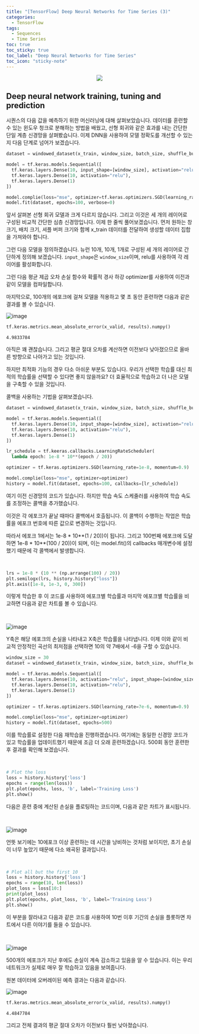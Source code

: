 ```yaml
---
title: "[TensorFlow] Deep Neural Networks for Time Series (3)"
categories:
  - TensorFlow
tags:
  - Sequences
  - Time Series
toc: true
toc_sticky: true
toc_label: "Deep Neural Networks for Time Series"
toc_icon: "sticky-note"
---
```


<p align="center">
  <img src="https://github.com/leechanwoo-kor/leechanwoo-kor.github.io/assets/55765292/141bbde2-afa6-4d8c-ac8a-50c7d70e8757">
</p>

## Deep neural network training, tuning and prediction

시퀀스의 다음 값을 예측하기 위한 머신러닝에 대해 살펴보았습니다. 데이터를 훈련할 수 있는 윈도우 청크로 분해하는 방법을 배웠고, 선형 회귀와 같은 효과를 내는 간단한 단일 계층 신경망을 살펴봤습니다. 이제 DNN을 사용하여 모델 정확도를 개선할 수 있는지 다음 단계로 넘어가 보겠습니다.

```Python
dataset = windowed_dataset(x_train, window_size, batch_size, shuffle_buffer_size)

model = tf.keras.models.Sequential([
  tf.keras.layers.Dense(10, input_shape=[window_size], activation="relu"),
  tf.keras.layers.Dense(10, activation="relu"),
  tf.keras.layers.Dense(1)
])

model.complie(loss="mse", optimizer=tf.keras.optimizers.SGD(learning_rate=1e-6, momentum=0.9))
model.fit(dataset, epochs=100, verbose=0)
```

앞서 살펴본 선형 회귀 모델과 크게 다르지 않습니다. 그리고 이것은 세 개의 레이어로 구성된 비교적 간단한 심층 신경망입니다. 이제 한 줄씩 풀어보겠습니다. 먼저 원하는 창 크기, 배치 크기, 셔플 버퍼 크기와 함께 x_train 데이터를 전달하여 생성할 데이터 집합을 가져와야 합니다.

그런 다음 모델을 정의하겠습니다. 뉴런 10개, 10개, 1개로 구성된 세 개의 레이어로 간단하게 정의해 보겠습니다. `input_shape`은 `window_size`이며, relu를 사용하여 각 레이어를 활성화합니다.

그런 다음 평균 제곱 오차 손실 함수와 확률적 경사 하강 optimizer를 사용하여 이전과 같이 모델을 컴파일합니다.

마지막으로, 100개의 에포크에 걸쳐 모델을 적용하고 몇 초 동안 훈련하면 다음과 같은 결과를 볼 수 있습니다.

![image](https://github.com/leechanwoo-kor/leechanwoo-kor.github.io/assets/55765292/7cdd296a-2984-4240-9e4d-6c6e03d1436d)

```Python
tf.keras.metrics.mean_absolute_error(x_valid, results).numpy()
```

```
4.9833784
```

아직은 꽤 괜찮습니다. 그리고 평균 절대 오차를 계산하면 이전보다 낮아졌으므로 올바른 방향으로 나아가고 있는 것입니다.

하지만 최적화 기능의 경우 다소 아쉬운 부분도 있습니다. 우리가 선택한 학습률 대신 최적의 학습률을 선택할 수 있다면 좋지 않을까요? 더 효율적으로 학습하고 더 나은 모델을 구축할 수 있을 것입니다.

콜백을 사용하는 기법을 살펴보겠습니다.

```Python
dataset = windowed_dataset(x_train, window_size, batch_size, shuffle_buffer_size)

model = tf.keras.models.Sequential([
  tf.keras.layers.Dense(10, input_shape=[window_size], activation="relu"),
  tf.keras.layers.Dense(10, activation="relu"),
  tf.keras.layers.Dense(1)
])

lr_schedule = tf.keeras.callbacks.LearningRateScheduler(
  lambda epoch: 1e-8 * 10**(epoch / 20))

optimizer = tf.keras.optimizers.SGD(learning_rate=1e-8, momentum=0.9)

model.complie(loss="mse", optimizer=optimizer)
history = model.fit(dataset, epochs=100, callbacks=[lr_schedule])
```

여기 이전 신경망의 코드가 있습니다. 하지만 학습 속도 스케줄러를 사용하여 학습 속도를 조정하는 콜백을 추가했습니다.

이것은 각 에포크가 끝날 때마다 콜백에서 호출됩니다. 이 콜백이 수행하는 작업은 학습률을 에포크 번호에 따른 값으로 변경하는 것입니다.

따라서 에포크 1에서는 1e-8 * 10**(1 / 20))이 됩니다. 그리고 100번째 에포크에 도달하면 1e-8 * 10**(100 / 20))이 되며, 이는 model.fit()의 callbacks 매개변수에 설정했기 때문에 각 콜백에서 발생합니다.

<br>

```Python
lrs = 1e-8 * (10 ** (np.arrange(100) / 20))
plt.semilogx(lrs, history.history["loss"])
plt.axis([1e-8, 1e-3, 0, 300])
```

이렇게 학습한 후 이 코드를 사용하여 에포크별 학습률과 마지막 에포크별 학습률을 비교하면 다음과 같은 차트를 볼 수 있습니다.

<br>

![image](https://github.com/leechanwoo-kor/leechanwoo-kor.github.io/assets/55765292/77adca3c-3e34-46d7-be3a-f2d8f8b3fded)

Y축은 해당 에포크의 손실을 나타내고 X축은 학습률을 나타냅니다. 이제 이와 같이 비교적 안정적인 곡선의 최저점을 선택하면 10의 약 7배에서 -6을 구할 수 있습니다.


```Python
window_size = 30
dataset = windowed_dataset(x_train, window_size, batch_size, shuffle_buffer_size)

model = tf.keras.models.Sequential([
  tf.keras.layers.Dense(10, activation="relu", input_shape=[window_size]),
  tf.keras.layers.Dense(10, activation="relu"),
  tf.keras.layers.Dense(1)
])

optimizer = tf.keras.optimizers.SGD(learning_rate=7e-6, momentum=0.9)

model.complie(loss="mse", optimizer=optimizer)
history = model.fit(dataset, epochs=500)
```

이를 학습률로 설정한 다음 재학습을 진행하겠습니다. 여기에는 동일한 신경망 코드가 있고 학습률을 업데이트했기 때문에 조금 더 오래 훈련하겠습니다. 500회 동안 훈련한 후 결과를 확인해 보겠습니다.

<br>

```Python
# Plot the loss
loss = history.history['loss']
epochs = range(len(loss))
plt.plot(epochs, loss, 'b', label='Training Loss')
plt.show()
```

다음은 훈련 중에 계산된 손실을 플로팅하는 코드이며, 다음과 같은 차트가 표시됩니다.

<br>

![image](https://github.com/leechanwoo-kor/leechanwoo-kor.github.io/assets/55765292/eb5f461e-5915-4796-84d2-7acabb8b86a5)

언뜻 보기에는 10에포크 이상 훈련하는 데 시간을 낭비하는 것처럼 보이지만, 초기 손실이 너무 높았기 때문에 다소 왜곡된 결과입니다.

<br>

```Python
# Plot all but the first 10
loss = history.history['loss']
epochs = range(10, len(loss))
plot_loss = loss[10:]
print(plot_loss)
plt.plot(epochs, plot_loss, 'b', label='Training Loss')
plt.show()
```

이 부분을 잘라내고 다음과 같은 코드를 사용하여 10번 이후 기간의 손실을 플롯하면 차트에서 다른 이야기를 들을 수 있습니다.

<br>

![image](https://github.com/leechanwoo-kor/leechanwoo-kor.github.io/assets/55765292/094010b8-314b-463f-bc28-dffe939a6c72)

500개의 에포크가 지난 후에도 손실이 계속 감소하고 있음을 알 수 있습니다. 이는 우리 네트워크가 실제로 매우 잘 학습하고 있음을 보여줍니다.

원본 데이터에 오버레이된 예측 결과는 다음과 같습니다.

![image](https://github.com/leechanwoo-kor/leechanwoo-kor.github.io/assets/55765292/02babc2d-4771-4bdf-9b75-299b5af813a1)

```Python
tf.keras.metrics.mean_absolute_error(x_valid, results).numpy()
```

```
4.4847784
```

그리고 전체 결과의 평균 절대 오차가 이전보다 훨씬 낮아졌습니다.
